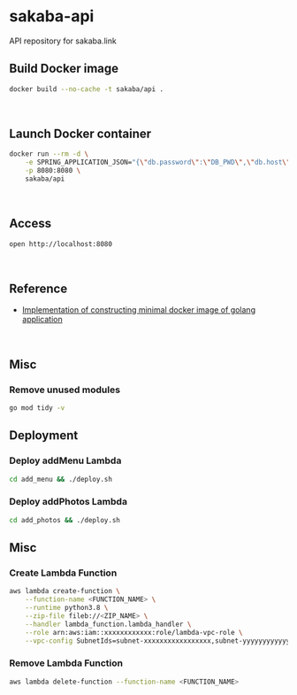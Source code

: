 # sakaba-api
API repository for sakaba.link

## Build Docker image
```sh
docker build --no-cache -t sakaba/api .
```

&nbsp;

## Launch Docker container
```sh
docker run --rm -d \
    -e SPRING_APPLICATION_JSON="{\"db.password\":\"DB_PWD\",\"db.host\":\"DB_HOST\",\"db.name\":\"DB_NAME\",\"db.user\":\"DB_USER\"}" \
    -p 8080:8080 \
    sakaba/api
```

&nbsp;

## Access
```sh
open http://localhost:8080
```

&nbsp;

## Reference
- [Implementation of constructing minimal docker image of golang application](https://developpaper.com/implementation-of-constructing-minimal-docker-image-of-golang-application/)

&nbsp;

## Misc
### Remove unused modules
```sh
go mod tidy -v
```

## Deployment
### Deploy addMenu Lambda
```bash
cd add_menu && ./deploy.sh
```
### Deploy addPhotos Lambda
```bash
cd add_photos && ./deploy.sh
```

## Misc
### Create Lambda Function
```bash
aws lambda create-function \
    --function-name <FUNCTION_NAME> \
    --runtime python3.8 \
    --zip-file fileb://<ZIP_NAME> \
    --handler lambda_function.lambda_handler \
    --role arn:aws:iam::xxxxxxxxxxxx:role/lambda-vpc-role \
    --vpc-config SubnetIds=subnet-xxxxxxxxxxxxxxxxx,subnet-yyyyyyyyyyyyyyyyy,SecurityGroupIds=sg-xxxxxxxxxxxxxxxxx
```
### Remove Lambda Function
```bash
aws lambda delete-function --function-name <FUNCTION_NAME>
```


